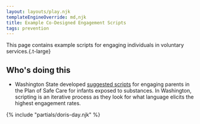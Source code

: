 ```yaml
---
layout: layouts/play.njk
templateEngineOverride: md,njk
title: Example Co-Designed Engagement Scripts
tags: prevention
---
```


This page contains example scripts for engaging individuals in voluntary services.{.t-large}

## Who's doing this

* Washington State developed [suggested scripts](https://drive.google.com/file/d/1uthZqW0xEbvKnzxsEveFJOBoAopByd_u/view) for engaging parents in the Plan of Safe Care for infants exposed to substances. In Washington, scripting is an iterative process as they look for what language elicits the highest engagement rates.

{% include "partials/doris-day.njk" %}